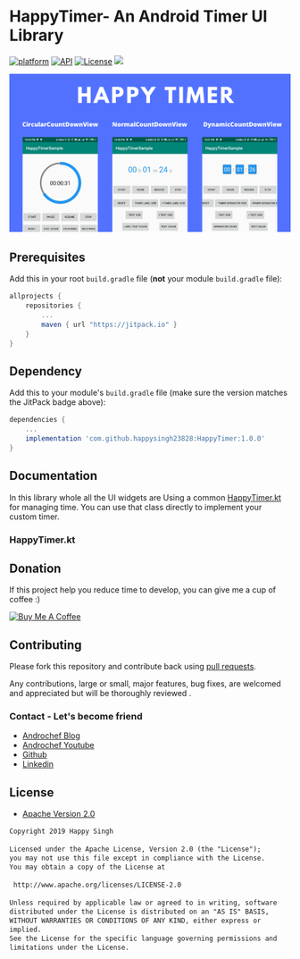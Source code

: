 # HappyTimer- An Android Timer UI Library
[![platform](https://img.shields.io/badge/platform-Android-yellow.svg)](https://www.android.com)
[![API](https://img.shields.io/badge/API-21%2B-brightgreen.svg?style=plastic)](https://android-arsenal.com/api?level=21)
[![License](https://img.shields.io/badge/license-Apache%202-4EB1BA.svg?style=flat-square)](https://www.apache.org/licenses/LICENSE-2.0.html)
[![](https://jitpack.io/v/happysingh23828/HappyTimer.svg)](https://jitpack.io/#happysingh23828/HappyTimer)


![Happy Timer](screenshots/Banner.png)

## Prerequisites

Add this in your root `build.gradle` file (**not** your module `build.gradle` file):
```gradle
allprojects {
	repositories {
		...
		maven { url "https://jitpack.io" }
	}
}
```

## Dependency

Add this to your module's `build.gradle` file (make sure the version matches the JitPack badge above):

```gradle
dependencies {
	...
	implementation 'com.github.happysingh23828:HappyTimer:1.0.0'
}
```

## Documentation
In this library whole all the UI widgets are Using a common [HappyTimer.kt](https://github.com/happysingh23828/HappyTimer/blob/master/HappyTimer/src/main/java/com/androchef/happytimer/countdowntimer/HappyTimer.kt) for managing time. You can use that class directly
to implement your custom timer.

### HappyTimer.kt 

## Donation
If this project help you reduce time to develop, you can give me a cup of coffee :) 

<a href="https://www.buymeacoffee.com/UE8o2WT" target="_blank"><img src="https://bmc-cdn.nyc3.digitaloceanspaces.com/BMC-button-images/custom_images/orange_img.png" alt="Buy Me A Coffee" style="height: auto !important;width: auto !important;" ></a>

## Contributing

Please fork this repository and contribute back using
[pull requests](https://github.com/happysingh23828/HappyTimer/pulls).

Any contributions, large or small, major features, bug fixes, are welcomed and appreciated
but will be thoroughly reviewed .

### Contact - Let's become friend
- [Androchef Blog](https://androchef.com/)
- [Androchef Youtube](https://www.youtube.com/channel/UCILhpbLSFkGzsiCYAeR30DA)
- [Github](https://github.com/happysingh23828)
- [Linkedin](https://www.linkedin.com/in/happpysingh23828/)


## License

* [Apache Version 2.0](http://www.apache.org/licenses/LICENSE-2.0.html)

```
Copyright 2019 Happy Singh

Licensed under the Apache License, Version 2.0 (the "License");
you may not use this file except in compliance with the License.
You may obtain a copy of the License at

 http://www.apache.org/licenses/LICENSE-2.0

Unless required by applicable law or agreed to in writing, software
distributed under the License is distributed on an "AS IS" BASIS,
WITHOUT WARRANTIES OR CONDITIONS OF ANY KIND, either express or implied.
See the License for the specific language governing permissions and
limitations under the License.
